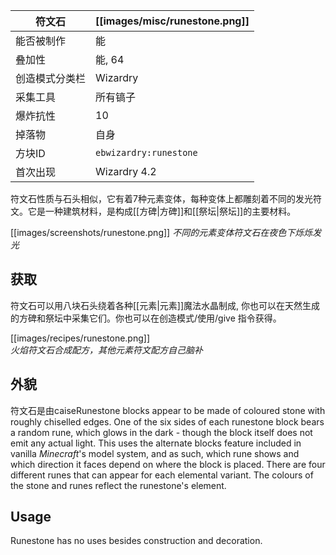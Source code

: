 | 符文石 | [[images/misc/runestone.png]] |
|---|---|
| 能否被制作 | 能 |
| 叠加性 | 能, 64 |
| 创造模式分类栏	 | Wizardry |
| 采集工具 | 所有镐子 |
| 爆炸抗性 | 10 |
| 掉落物 | 自身 |
| 方块ID | `ebwizardry:runestone` |
| 首次出现 | Wizardry 4.2 |

符文石性质与石头相似，它有着7种元素变体，每种变体上都雕刻着不同的发光符文。它是一种建筑材料，是构成[[方碑|方碑]]和[[祭坛|祭坛]]的主要材料。

[[images/screenshots/runestone.png]]
_不同的元素变体符文石在夜色下烁烁发光_

## 获取
符文石可以用八块石头绕着各种[[元素|元素]]魔法水晶制成, 你也可以在天然生成的方碑和祭坛中采集它们。你也可以在创造模式/使用/give 指令获得。 

[[images/recipes/runestone.png]]  
_火焰符文石合成配方，其他元素符文配方自己脑补_

## 外貌

符文石是由caiseRunestone blocks appear to be made of coloured stone with roughly chiselled edges. One of the six sides of each runestone block bears a random rune, which glows in the dark - though the block itself does not emit any actual light. This uses the alternate blocks feature included in vanilla _Minecraft_'s model system, and as such, which rune shows and which direction it faces depend on where the block is placed. There are four different runes that can appear for each elemental variant. The colours of the stone and runes reflect the runestone's element.

## Usage
Runestone has no uses besides construction and decoration.
